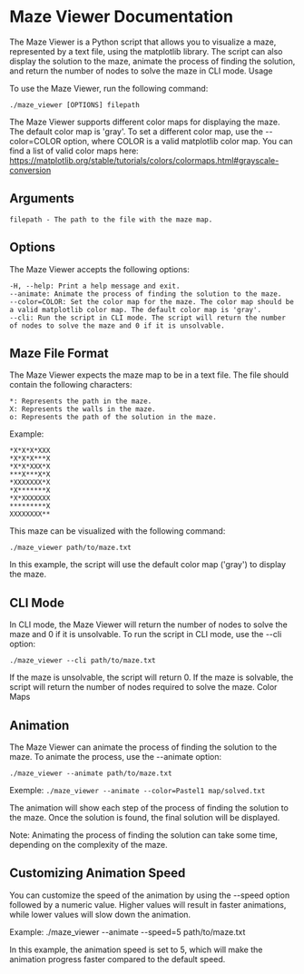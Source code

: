 # Maze Viewer Documentation

The Maze Viewer is a Python script that allows you to visualize a maze, represented by a text file, using the matplotlib library. The script can also display the solution to the maze, animate the process of finding the solution, and return the number of nodes to solve the maze in CLI mode.
Usage

To use the Maze Viewer, run the following command:

`./maze_viewer [OPTIONS] filepath`

The Maze Viewer supports different color maps for displaying the maze. The default color map is 'gray'. To set a different color map, use the --color=COLOR option, where COLOR is a valid matplotlib color map. You can find a list of valid color maps here: https://matplotlib.org/stable/tutorials/colors/colormaps.html#grayscale-conversion


## Arguments

    filepath - The path to the file with the maze map.


## Options

The Maze Viewer accepts the following options:

    -H, --help: Print a help message and exit.
    --animate: Animate the process of finding the solution to the maze.
    --color=COLOR: Set the color map for the maze. The color map should be a valid matplotlib color map. The default color map is 'gray'.
    --cli: Run the script in CLI mode. The script will return the number of nodes to solve the maze and 0 if it is unsolvable.


## Maze File Format

The Maze Viewer expects the maze map to be in a text file. The file should contain the following characters:

    *: Represents the path in the maze.
    X: Represents the walls in the maze.
    o: Represents the path of the solution in the maze.

Example:

```*X***X***X
*X*X*X*XXX
*X*X*X***X
*X*X*XXX*X
***X***X*X
*XXXXXXX*X
*X*******X
*X*XXXXXXX
*********X
XXXXXXXX**
```

This maze can be visualized with the following command:


`./maze_viewer path/to/maze.txt`

In this example, the script will use the default color map ('gray') to display the maze.


## CLI Mode

In CLI mode, the Maze Viewer will return the number of nodes to solve the maze and 0 if it is unsolvable. To run the script in CLI mode, use the --cli option:


`./maze_viewer --cli path/to/maze.txt`

If the maze is unsolvable, the script will return 0. If the maze is solvable, the script will return the number of nodes required to solve the maze.
Color Maps

## Animation

The Maze Viewer can animate the process of finding the solution to the maze. To animate the process, use the --animate option:

`./maze_viewer --animate path/to/maze.txt`

Exemple:
`./maze_viewer --animate --color=Pastel1 map/solved.txt`

The animation will show each step of the process of finding the solution to the maze. Once the solution is found, the final solution will be displayed.

Note: Animating the process of finding the solution can take some time, depending on the complexity of the maze.

## Customizing Animation Speed

You can customize the speed of the animation by using the --speed option followed by a numeric value. Higher values will result in faster animations, while lower values will slow down the animation.

Example:
./maze_viewer --animate --speed=5 path/to/maze.txt

In this example, the animation speed is set to 5, which will make the animation progress faster compared to the default speed.

